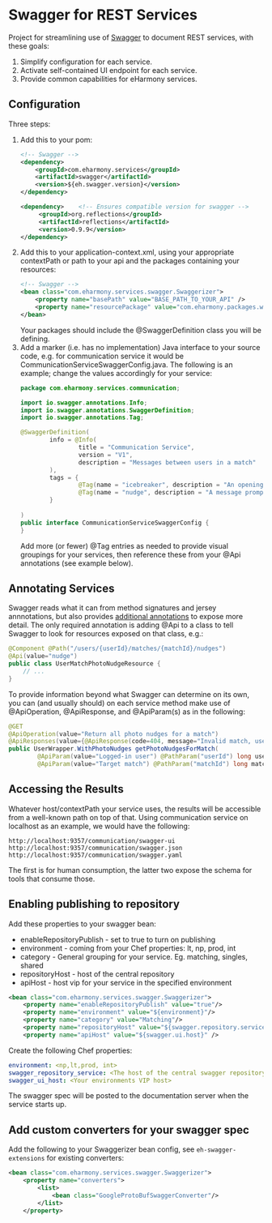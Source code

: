 # Swagger for REST Services

Project for streamlining use of [Swagger](http://swagger.io/) to document REST services, with these goals:

1. Simplify configuration for each service.
2. Activate self-contained UI endpoint for each service.
3. Provide common capabilities for eHarmony services.

## Configuration

Three steps:

1. Add this to your pom:
    ```xml
    <!-- Swagger -->
    <dependency>
        <groupId>com.eharmony.services</groupId>
        <artifactId>swagger</artifactId>
        <version>${eh.swagger.version}</version>
    </dependency>         

    <dependency>    <!-- Ensures compatible version for swagger -->
         <groupId>org.reflections</groupId>
         <artifactId>reflections</artifactId>
         <version>0.9.9</version>
    </dependency>
    ```
2. Add this to your application-context.xml, using your appropriate contextPath or path to your api and the packages containing your resources:
    ```xml
    <!-- Swagger -->
    <bean class="com.eharmony.services.swagger.Swaggerizer">
        <property name="basePath" value="BASE_PATH_TO_YOUR_API" />
        <property name="resourcePackage" value="com.eharmony.packages.with.your.resources"/>
    </bean>
    ```
    Your packages should include the @SwaggerDefinition class you will be defining.
3. Add a marker (i.e. has no implementation) Java interface to your source code, e.g. for communication service it would be CommunicationServiceSwaggerConfig.java. 
    The following is an example; change the values accordingly for your service:
    ```java
    package com.eharmony.services.communication;
    
    import io.swagger.annotations.Info;
    import io.swagger.annotations.SwaggerDefinition;
    import io.swagger.annotations.Tag;
    
    @SwaggerDefinition(
            info = @Info(
                    title = "Communication Service",
                    version = "V1",
                    description = "Messages between users in a match"
            ),
            tags = {
                    @Tag(name = "icebreaker", description = "An opening dialog message prompt between users"),
                    @Tag(name = "nudge", description = "A message prompt sent to encourage another user to upload a photo")
            }
            
    )
    public interface CommunicationServiceSwaggerConfig {
    }
    ```
    Add more (or fewer) @Tag entries as needed to provide visual groupings for your services, then reference these from your @Api annotations (see example below).

## Annotating Services

Swagger reads what it can from method signatures and jersey annnotations, but also provides [additional annotations](https://github.com/swagger-api/swagger-core/wiki/Annotations-1.5.X) to expose more detail. The only required annotation is adding @Api to a class to tell Swagger to look for resources exposed on that class, e.g.: 

```java
@Component @Path("/users/{userId}/matches/{matchId}/nudges")
@Api(value="nudge")
public class UserMatchPhotoNudgeResource {
    // ...
} 
```

To provide information beyond what Swagger can determine on its own, you can (and usually should) on each service method make use of @ApiOperation, @ApiResponse, and @ApiParam(s) as in the following: 

```java
@GET 
@ApiOperation(value="Return all photo nudges for a match")
@ApiResponses(value={@ApiResponse(code=404, message="Invalid match, userId not in match")})
public UserWrapper.WithPhotoNudges getPhotoNudgesForMatch(
        @ApiParam(value="Logged-in user") @PathParam("userId") long userId,
        @ApiParam(value="Target match") @PathParam("matchId") long matchId) {
```

## Accessing the Results

Whatever host/contextPath your service uses, the results will be accessible from a well-known path on top of that. Using communication service on localhost as an example, we would have the following: 

	http://localhost:9357/communication/swagger-ui
	http://localhost:9357/communication/swagger.json
	http://localhost:9357/communication/swagger.yaml
	
The first is for human consumption, the latter two expose the schema for tools that consume those.


## Enabling publishing to repository

Add these properties to your swagger bean:
* enableRepositoryPublish - set to true to turn on publishing
* environment - coming from your Chef properties: lt, np, prod, int
* category - General grouping for your service. Eg. matching, singles, shared
* repositoryHost - host of the central repository
* apiHost - host vip for your service in the specified environment

```xml
<bean class="com.eharmony.services.swagger.Swaggerizer">
    <property name="enableRepositoryPublish" value="true"/>
    <property name="environment" value="${environment}"/>
    <property name="category" value="Matching"/>
    <property name="repositoryHost" value="${swagger.repository.service}"/>
    <property name="apiHost" value="${swagger.ui.host}" />
```    
    
Create the following Chef properties:

```yaml
environment: <np,lt,prod, int>
swagger_repository_service: <The host of the central swagger repository>
swagger_ui_host: <Your environments VIP host>
```   

The swagger spec will be posted to the documentation server when the service starts up. 

## Add custom converters for your swagger spec

Add the following to your Swaggerizer bean config, see `eh-swagger-extensions` for existing converters:

```xml
<bean class="com.eharmony.services.swagger.Swaggerizer">
    <property name="converters">
        <list>
            <bean class="GoogleProtoBufSwaggerConverter"/>
        </list>
    </property>
```